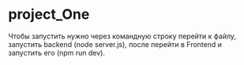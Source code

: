 # project_One
Чтобы запустить нужно через командную строку перейти к файлу, запустить backend (node server.js), после перейти в Frontend и запустить его (npm run dev).
